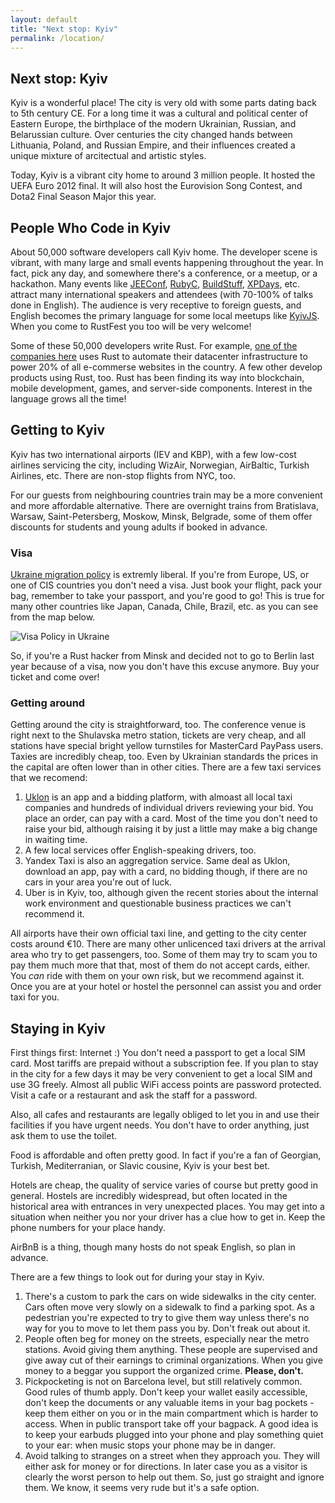 ```yaml
---
layout: default
title: "Next stop: Kyiv"
permalink: /location/
---
```


<div class="popout" markdown="1">
  <section>
    <h1>Next stop: Kyiv</h1>


<p>Kyiv is a wonderful place! The city is very old with some parts dating back to 5th century CE. For a long time it was a cultural and political center of Eastern Europe, the birthplace of the modern Ukrainian, Russian, and Belarussian culture. Over centuries the city changed hands between Lithuania, Poland, and Russian Empire, and their influences created a unique mixture of arcitectual and artistic styles.</p>

<p>Today, Kyiv is a vibrant city home to around 3 million people. It hosted the UEFA Euro 2012 final. It will also host the Eurovision Song Contest, and Dota2 Final Season Major this year.</p>
  </section>
</div>

<section markdown="1">

## People Who Code in Kyiv

About 50,000 software developers call Kyiv home. The developer scene is vibrant, with many large and small events happening throughout the year. In fact, pick any day, and somewhere there's a conference, or a meetup, or a hackathon. Many events like [JEEConf](http://jeeconf.com/), [RubyC](http://rubyc.eu/), [BuildStuff](http://buildstuff.lt/), [XPDays](http://xpdays.com.ua/), etc. attract many international speakers and attendees (with 70-100% of talks done in English). The audience is very receptive to foreign guests, and English becomes the primary language for some local meetups like [KyivJS](http://kyivjs.org/en/). When you come to RustFest you too will be very welcome!

Some of these 50,000 developers write Rust. For example, [one of the companies here](https://evo.company/en/) uses Rust to automate their datacenter infrastructure to power 20% of all e-commerse websites in the country. A few other develop products using Rust, too. Rust has been finding its way into blockchain, mobile development, games, and server-side components. Interest in the language grows all the time!

## Getting to Kyiv

Kyiv has two international airports (IEV and KBP), with a few low-cost airlines servicing the city, including WizAir, Norwegian, AirBaltic, Turkish Airlines, etc. There are non-stop flights from NYC, too.

For our guests from neighbouring countries train may be a more convenient and more affordable alternative. There are overnight trains from Bratislava, Warsaw, Saint-Petersberg, Moskow, Minsk, Belgrade, some of them offer discounts for students and young adults if booked in advance.

### Visa

[Ukraine migration policy](https://en.wikipedia.org/wiki/Visa_policy_of_Ukraine) is extremly liberal. If you're from Europe, US, or one of CIS countries you don't need a visa. Just book your flight, pack your bag, remember to take your passport, and you're good to go! This is true for many other countries like Japan, Canada, Chile, Brazil, etc. as you can see from the map below.

![Visa Policy in Ukraine](https://upload.wikimedia.org/wikipedia/commons/5/5e/Visa_policy_of_Ukraine.png)

So, if you're a Rust hacker from Minsk and decided not to go to Berlin last year because of a visa, now you don't have this excuse anymore. Buy your ticket and come over!

### Getting around

Getting around the city is straightforward, too. The conference venue is right next to the Shulavska metro station, tickets are very cheap, and all stations have special bright yellow turnstiles for MasterCard PayPass users. Taxies are incredibly cheap, too. Even by Ukrainian standards the prices in the capital are often lower than in other cities. There are a few taxi services that we recomend:
 
 1. [Uklon](https://ssl.uklon.com.ua/) is an app and a bidding platform, with almoast all local taxi companies and hundreds of individual drivers reviewing your bid. You place an order, can pay with a card. Most of the time you don't need to raise your bid, although raising it by just a little may make a big change in waiting time.
 2. A few local services offer English-speaking drivers, too. <!--TODO -->
 3. Yandex Taxi is also an aggregation service. Same deal as Uklon, download an app, pay with a card, no bidding though, if there are no cars in your area you're out of luck.
 4. Uber is in Kyiv, too, although given the recent stories about the internal work environment and questionable business practices we can't recommend it.

All airports have their own official taxi line, and getting to the city center costs around €10. There are many other unlicenced taxi drivers at the arrival area who try to get passengers, too. Some of them may try to scam you to pay them much more that that, most of them do not accept cards, either. You _can_ ride with them on your own risk, but we recommend against it. Once you are at your hotel or hostel the personnel can assist you and order taxi for you.


## Staying in Kyiv

First things first: Internet :) You don't need a passport to get a local SIM card. Most tariffs are prepaid without a subscription fee. If you plan to stay in the city for a few days it may be very convenient to get a local SIM and use 3G freely. Almost all public WiFi access points are password protected. Visit a cafe or a restaurant and ask the staff for a password.

Also, all cafes and restaurants are legally obliged to let you in and use their facilities if you have urgent needs. You don't have to order anything, just ask them to use the toilet.

Food is affordable and often pretty good. In fact if you're a fan of Georgian, Turkish, Mediterranian, or Slavic cousine, Kyiv is your best bet. 

Hotels are cheap, the quality of service varies of course but pretty good in general. Hostels are incredibly widespread, but often located in the historical area with entrances in very unexpected places. You may get into a situation when neither you nor your driver has a clue how to get in. Keep the phone numbers for your place handy.

AirBnB is a thing, though many hosts do not speak English, so plan in advance.

There are a few things to look out for during your stay in Kyiv.

 1. There's a custom to park the cars on wide sidewalks in the city center. Cars often move very slowly on a sidewalk to find a parking spot. As a pedestrian you're expected to try to give them way unless there's no way for you to move to let them pass you by. Don't freak out about it.
 2. People often beg for money on the streets, especially near the metro stations. Avoid giving them anything. These people are supervised and give away cut of their earnings to criminal organizations. When you give money to a beggar you support the organized crime. **Please, don't.**
 3. Pickpocketing is not on Barcelona level, but still relatively common. Good rules of thumb apply. Don't keep your wallet easily accessible, don't keep the documents or any valuable items in your bag pockets - keep them either on you or in the main compartment which is harder to access. When in public transport take off your bagpack. A good idea is to keep your earbuds plugged into your phone and play something quiet to your ear: when music stops your phone may be in danger.
 4. Avoid talking to stranges on a street when they approach you. They will either ask for money or for directions. In later case you as a visitor is clearly the worst person to help out them. So, just go straight and ignore them. We know, it seems very rude but it's a safe option.

</section>
